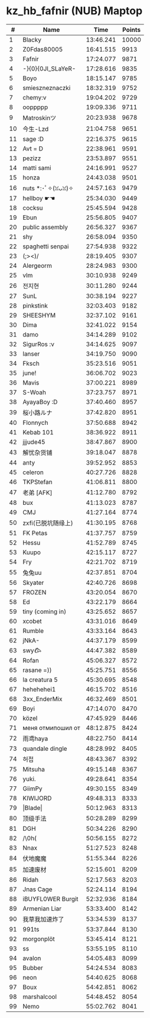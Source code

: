 # kz_hb_fafnir (NUB) Maptop

|  # | Name | Time | Points |
|-------------- | -------------- | -------------- | -------------- | 
| 1 | Blacky | 13:46.241 | 10000 | 
| 2 | Z0Fdas80005 | 16:41.515 | 9913 | 
| 3 | Fafnir | 17:24.077 | 9871 | 
| 4 | -}{0}{0JI_SLaYeR- | 17:28.616 | 9835 | 
| 5 | Boyo | 18:15.147 | 9785 | 
| 6 | smieszneznaczki | 18:32.319 | 9752 | 
| 7 | chemy:v | 19:04.202 | 9729 | 
| 8 | ooppppp | 19:09.336 | 9711 | 
| 9 | Matroskinツ | 20:23.938 | 9678 | 
| 10 | 今生-Lzd | 21:04.758 | 9651 | 
| 11 | sage :D | 22:16.375 | 9615 | 
| 12 | Avt = D | 22:38.961 | 9591 | 
| 13 | pezizz | 23:53.897 | 9551 | 
| 14 | matti sami | 24:16.991 | 9527 | 
| 15 | honza | 24:43.038 | 9501 | 
| 16 | nuts *:･ﾟ✧(ꈍᴗꈍ)✧ | 24:57.163 | 9479 | 
| 17 | hellboy ☛☚ | 25:34.030 | 9449 | 
| 18 | cocksu | 25:45.594 | 9428 | 
| 19 | Ebun | 25:56.805 | 9407 | 
| 20 | public assembly | 26:56.327 | 9367 | 
| 21 | shy | 26:58.094 | 9350 | 
| 22 | spaghetti senpai | 27:54.938 | 9322 | 
| 23 | (;><)/ | 28:19.405 | 9307 | 
| 24 | Alergeorm | 28:24.983 | 9300 | 
| 25 | vlm | 30:10.938 | 9249 | 
| 26 | 전지현 | 30:11.280 | 9244 | 
| 27 | SunL | 30:38.194 | 9227 | 
| 28 | pinkstink | 32:03.403 | 9182 | 
| 29 | SHEESHYM | 32:37.102 | 9161 | 
| 30 | Dima | 32:41.022 | 9154 | 
| 31 | damo | 34:14.289 | 9102 | 
| 32 | SigurRos :v | 34:14.625 | 9097 | 
| 33 | lanser | 34:19.750 | 9090 | 
| 34 | Fksch | 35:23.516 | 9051 | 
| 35 | june! | 36:06.702 | 9023 | 
| 36 | Mavis | 37:00.221 | 8989 | 
| 37 | S-Woah | 37:23.757 | 8971 | 
| 38 | AyayaBoy :D | 37:40.460 | 8957 | 
| 39 | 桜小路ルナ | 37:42.820 | 8951 | 
| 40 | Flonnych | 37:50.688 | 8942 | 
| 41 | Kebab 101 | 38:36.922 | 8911 | 
| 42 | jjjude45 | 38:47.867 | 8900 | 
| 43 | 解忧杂货铺 | 39:18.047 | 8878 | 
| 44 | anty | 39:52.952 | 8853 | 
| 45 | celeron | 40:27.726 | 8828 | 
| 46 | TKPStefan | 41:06.811 | 8800 | 
| 47 | 老弟 [AFK] | 41:12.780 | 8792 | 
| 48 | bux | 41:13.023 | 8787 | 
| 49 | CMJ | 41:27.164 | 8774 | 
| 50 | zxfi(已脱坑随缘上) | 41:30.195 | 8768 | 
| 51 | FK Petas | 41:37.757 | 8759 | 
| 52 | Hessu | 41:52.789 | 8745 | 
| 53 | Kuupo | 42:15.117 | 8727 | 
| 54 | Fry | 42:21.702 | 8719 | 
| 55 | 兔兔uu | 42:37.851 | 8704 | 
| 56 | Skyater | 42:40.726 | 8698 | 
| 57 | FROZEN | 43:20.054 | 8670 | 
| 58 | Ed | 43:22.179 | 8664 | 
| 59 | tiny (coming in) | 43:25.652 | 8657 | 
| 60 | xcobet | 43:31.016 | 8649 | 
| 61 | Rumble | 43:33.164 | 8643 | 
| 62 | jNkA- | 44:37.179 | 8599 | 
| 63 | swy𐂃 | 44:47.382 | 8589 | 
| 64 | Rofan | 45:06.327 | 8572 | 
| 65 | rasane =)) | 45:25.751 | 8556 | 
| 66 | la creatura 5 | 45:30.695 | 8548 | 
| 67 | hehehehei1 | 46:15.702 | 8516 | 
| 68 | 3xx_EnderMix | 46:32.469 | 8501 | 
| 69 | Boyi | 47:14.070 | 8470 | 
| 70 | közel | 47:45.929 | 8446 | 
| 71 | меня отмипошил от | 48:12.875 | 8424 | 
| 72 | 雨鸢haya | 48:22.750 | 8414 | 
| 73 | quandale dingle | 48:28.992 | 8405 | 
| 74 | 허접 | 48:43.367 | 8392 | 
| 75 | Mitsuha | 49:15.148 | 8367 | 
| 76 | yuki. | 49:28.641 | 8354 | 
| 77 | GiimPy | 49:30.155 | 8349 | 
| 78 | KIWIJORD | 49:48.313 | 8333 | 
| 79 | \|Blade\| | 50:12.963 | 8313 | 
| 80 | 顶级手法 | 50:28.289 | 8299 | 
| 81 | DGH | 50:34.226 | 8290 | 
| 82 | /\0h( | 50:56.155 | 8272 | 
| 83 | Nnax | 51:27.523 | 8248 | 
| 84 | 伏地魔魔 | 51:55.344 | 8226 | 
| 85 | 加速废材 | 52:15.601 | 8209 | 
| 86 | Ridah | 52:17.563 | 8203 | 
| 87 | Jnas Cage | 52:24.114 | 8194 | 
| 88 | iBUYFL0WER Burgit | 52:32.936 | 8184 | 
| 89 | Armenian Liar | 53:33.400 | 8142 | 
| 90 | 我草我加速炸了 | 53:34.539 | 8137 | 
| 91 | 991ts | 53:37.844 | 8130 | 
| 92 | morgonplöt | 53:45.414 | 8121 | 
| 93 | ss | 53:55.195 | 8110 | 
| 94 | avalon | 54:05.483 | 8099 | 
| 95 | Bubber | 54:24.534 | 8083 | 
| 96 | neon | 54:40.625 | 8068 | 
| 97 | Boux | 54:42.851 | 8062 | 
| 98 | marshalcool | 54:48.452 | 8054 | 
| 99 | Nemo | 55:02.762 | 8041 | 

